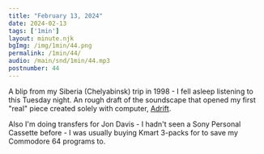 ```yaml
---
title: "February 13, 2024"
date: 2024-02-13
tags: ['1min']
layout: minute.njk
bgImg: /img/1min/44.png
permalink: /1min/44/
audio: /main/snd/1min/44.mp3
postnumber: 44
---
```



A blip from my Siberia (Chelyabinsk) trip in 1998 - I fell asleep listening to this Tuesday night. An rough draft of the soundscape that opened my first "real" piece created solely with computer, [Adrift](https://listenfastermusic.bandcamp.com/track/adrift). 

Also I'm doing transfers for Jon Davis - I hadn't seen a Sony Personal Cassette before - I was usually buying Kmart 3-packs for to save my Commodore 64 programs to. 





